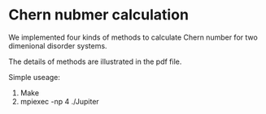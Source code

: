 # Chern nubmer calculation

We implemented four kinds of methods to calculate Chern number for two dimenional disorder systems.

The details of methods are illustrated in the pdf file. 


Simple useage:

1. Make
2. mpiexec -np 4 ./Jupiter
